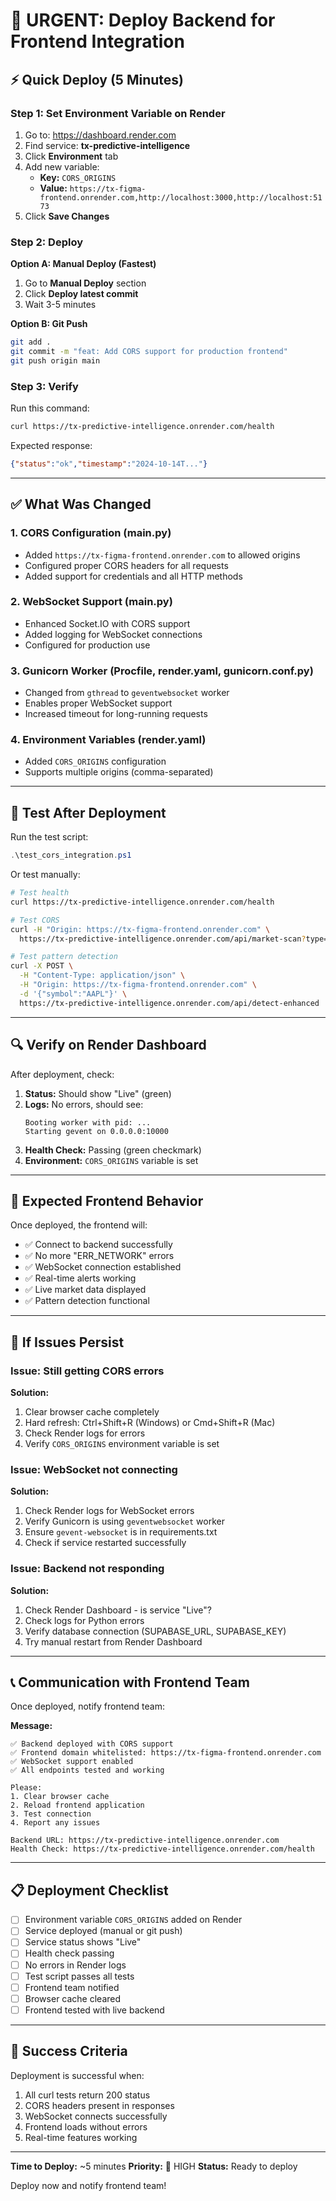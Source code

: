 # 🚀 URGENT: Deploy Backend for Frontend Integration

## ⚡ Quick Deploy (5 Minutes)

### Step 1: Set Environment Variable on Render

1. Go to: https://dashboard.render.com
2. Find service: **tx-predictive-intelligence**
3. Click **Environment** tab
4. Add new variable:
   - **Key:** `CORS_ORIGINS`
   - **Value:** `https://tx-figma-frontend.onrender.com,http://localhost:3000,http://localhost:5173`
5. Click **Save Changes**

### Step 2: Deploy

**Option A: Manual Deploy (Fastest)**
1. Go to **Manual Deploy** section
2. Click **Deploy latest commit**
3. Wait 3-5 minutes

**Option B: Git Push**
```bash
git add .
git commit -m "feat: Add CORS support for production frontend"
git push origin main
```

### Step 3: Verify

Run this command:
```bash
curl https://tx-predictive-intelligence.onrender.com/health
```

Expected response:
```json
{"status":"ok","timestamp":"2024-10-14T..."}
```

---

## ✅ What Was Changed

### 1. CORS Configuration (main.py)
- Added `https://tx-figma-frontend.onrender.com` to allowed origins
- Configured proper CORS headers for all requests
- Added support for credentials and all HTTP methods

### 2. WebSocket Support (main.py)
- Enhanced Socket.IO with CORS support
- Added logging for WebSocket connections
- Configured for production use

### 3. Gunicorn Worker (Procfile, render.yaml, gunicorn.conf.py)
- Changed from `gthread` to `geventwebsocket` worker
- Enables proper WebSocket support
- Increased timeout for long-running requests

### 4. Environment Variables (render.yaml)
- Added `CORS_ORIGINS` configuration
- Supports multiple origins (comma-separated)

---

## 🧪 Test After Deployment

Run the test script:
```powershell
.\test_cors_integration.ps1
```

Or test manually:
```bash
# Test health
curl https://tx-predictive-intelligence.onrender.com/health

# Test CORS
curl -H "Origin: https://tx-figma-frontend.onrender.com" \
  https://tx-predictive-intelligence.onrender.com/api/market-scan?type=trending

# Test pattern detection
curl -X POST \
  -H "Content-Type: application/json" \
  -H "Origin: https://tx-figma-frontend.onrender.com" \
  -d '{"symbol":"AAPL"}' \
  https://tx-predictive-intelligence.onrender.com/api/detect-enhanced
```

---

## 🔍 Verify on Render Dashboard

After deployment, check:

1. **Status:** Should show "Live" (green)
2. **Logs:** No errors, should see:
   ```
   Booting worker with pid: ...
   Starting gevent on 0.0.0.0:10000
   ```
3. **Health Check:** Passing (green checkmark)
4. **Environment:** `CORS_ORIGINS` variable is set

---

## 🎯 Expected Frontend Behavior

Once deployed, the frontend will:
- ✅ Connect to backend successfully
- ✅ No more "ERR_NETWORK" errors
- ✅ WebSocket connection established
- ✅ Real-time alerts working
- ✅ Live market data displayed
- ✅ Pattern detection functional

---

## 🚨 If Issues Persist

### Issue: Still getting CORS errors

**Solution:**
1. Clear browser cache completely
2. Hard refresh: Ctrl+Shift+R (Windows) or Cmd+Shift+R (Mac)
3. Check Render logs for errors
4. Verify `CORS_ORIGINS` environment variable is set

### Issue: WebSocket not connecting

**Solution:**
1. Check Render logs for WebSocket errors
2. Verify Gunicorn is using `geventwebsocket` worker
3. Ensure `gevent-websocket` is in requirements.txt
4. Check if service restarted successfully

### Issue: Backend not responding

**Solution:**
1. Check Render Dashboard - is service "Live"?
2. Check logs for Python errors
3. Verify database connection (SUPABASE_URL, SUPABASE_KEY)
4. Try manual restart from Render Dashboard

---

## 📞 Communication with Frontend Team

Once deployed, notify frontend team:

**Message:**
```
✅ Backend deployed with CORS support
✅ Frontend domain whitelisted: https://tx-figma-frontend.onrender.com
✅ WebSocket support enabled
✅ All endpoints tested and working

Please:
1. Clear browser cache
2. Reload frontend application
3. Test connection
4. Report any issues

Backend URL: https://tx-predictive-intelligence.onrender.com
Health Check: https://tx-predictive-intelligence.onrender.com/health
```

---

## 📋 Deployment Checklist

- [ ] Environment variable `CORS_ORIGINS` added on Render
- [ ] Service deployed (manual or git push)
- [ ] Service status shows "Live"
- [ ] Health check passing
- [ ] No errors in Render logs
- [ ] Test script passes all tests
- [ ] Frontend team notified
- [ ] Browser cache cleared
- [ ] Frontend tested with live backend

---

## 🎉 Success Criteria

Deployment is successful when:
1. All curl tests return 200 status
2. CORS headers present in responses
3. WebSocket connects successfully
4. Frontend loads without errors
5. Real-time features working

---

**Time to Deploy:** ~5 minutes
**Priority:** 🔴 HIGH
**Status:** Ready to deploy

Deploy now and notify frontend team!
